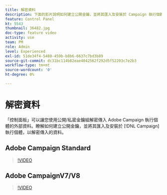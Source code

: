 ```yaml
---
title: 解密資料
description: 下面的影片說明如何建立公開金鑰，並將其匯入及安裝於 Campaign 執行個體，以解密資料。
feature: Control Panel
kt: 5543
thumbnail: 36482.jpg
doc-type: feature video
activity: use
team: PM
role: Admin
level: Experienced
exl-id: 51de34f4-5480-459b-b8b6-6637c7bd3b89
source-git-commit: dc31bc114b82eae4042562f292d5f52203c7e2b3
workflow-type: tm+mt
source-wordcount: '0'
ht-degree: 0%

---
```


# 解密資料

「控制面板」可以讓您使用公開/私密金鑰組解密傳入 Adobe Campaign 執行個體的外部資料。瞭解如何建立公開金鑰，並將其匯入及安裝於 [!DNL Campaign] 執行個體，以解密傳入的資料。

## Adobe Campaign Standard

>[!VIDEO](https://video.tv.adobe.com/v/35753?quality=12)

## Adobe CampaignV7/V8

>[!VIDEO](https://video.tv.adobe.com/v/36482?quality=12)
